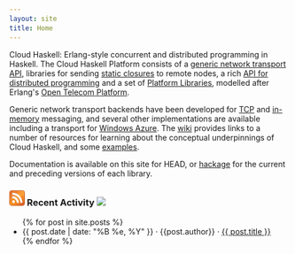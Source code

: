 ```yaml
---
layout: site
title: Home
---
```

Cloud Haskell: Erlang-style concurrent and distributed programming in Haskell.
The Cloud Haskell Platform consists of a
[generic network transport API](https://github.com/haskell-distibuted/network-transport),
libraries for sending [static closures](https://github.com/haskell-distibuted/distributed-process-static) to remote nodes, a rich [API for distributed programming](https://github.com/haskell-distibuted/distributed-process) and a 
set of [Platform Libraries](https://github.com/haskell-distibuted/distributed-process-platform),
modelled after Erlang's [Open Telecom Platform](http://www.erlang.org/doc/).

Generic network transport backends have been developed for
[TCP](https://github.com/haskell-distibuted/network-transport-tcp) and
[in-memory](https://github.com/haskell-distibuted/network-transport-inmemory)
messaging, and several other implementations are available including a transport for
[Windows Azure](https://github.com/haskell-distibuted/distributed-process-azure). The [wiki](/wiki.html) provides links to a number of resources for learning about the conceptual underpinnings of Cloud Haskell, and some [examples](https://github.com/haskell-distibuted/distributed-process-demos).

Documentation is available on this site for HEAD, or
[hackage](http://hackage.haskell.org/package/distributed-process) for the current and preceding versions of
each library.

### <a href="/rss.xml"><img src="/img/feed-icon-28x28.png"></a> Recent Activity <a class="pull-right" href="http://hackage.haskell.org/platform" ><img src="http://hackage.haskell.org/platform/icons/button-64.png"></a>

<div class="content">
  <div class="related">
    <ul>
      {% for post in site.posts %}
      <li>
        <span>{{ post.date | date: "%B %e, %Y" }}</span> &middot; <span>{{post.author}}</span> &middot; <span><a href="{% if post.link != null %}{{ post.link }}{% else %}{{ post.url }}{% endif %}">{{ post.title }}</a></span>
      </li>
      {% endfor %}
    </ul>
  </div>
</div>


